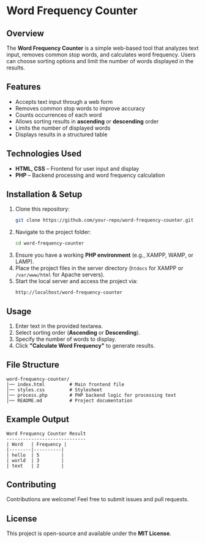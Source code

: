 # Word Frequency Counter

## Overview
The **Word Frequency Counter** is a simple web-based tool that analyzes text input, removes common stop words, and calculates word frequency. Users can choose sorting options and limit the number of words displayed in the results.

## Features
- Accepts text input through a web form
- Removes common stop words to improve accuracy
- Counts occurrences of each word
- Allows sorting results in **ascending** or **descending** order
- Limits the number of displayed words
- Displays results in a structured table

## Technologies Used
- **HTML, CSS** – Frontend for user input and display
- **PHP** – Backend processing and word frequency calculation

## Installation & Setup
1. Clone this repository:
   ```sh
   git clone https://github.com/your-repo/word-frequency-counter.git
   ```
2. Navigate to the project folder:
   ```sh
   cd word-frequency-counter
   ```
3. Ensure you have a working **PHP environment** (e.g., XAMPP, WAMP, or LAMP).
4. Place the project files in the server directory (`htdocs` for XAMPP or `/var/www/html` for Apache servers).
5. Start the local server and access the project via:
   ```
   http://localhost/word-frequency-counter
   ```

## Usage
1. Enter text in the provided textarea.
2. Select sorting order (**Ascending** or **Descending**).
3. Specify the number of words to display.
4. Click **"Calculate Word Frequency"** to generate results.

## File Structure
```
word-frequency-counter/
│── index.html         # Main frontend file
│── styles.css         # Stylesheet
│── process.php        # PHP backend logic for processing text
│── README.md          # Project documentation
```

## Example Output
```
Word Frequency Counter Result
-----------------------------
| Word   | Frequency |
|--------|----------|
| hello  | 5        |
| world  | 3        |
| text   | 2        |
```

## Contributing
Contributions are welcome! Feel free to submit issues and pull requests.

## License
This project is open-source and available under the **MIT License**.
